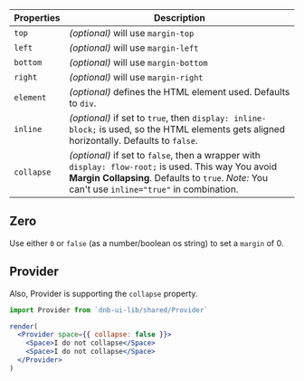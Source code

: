 | Properties | Description                                                                                                                                                                                            |
| ---------- | ------------------------------------------------------------------------------------------------------------------------------------------------------------------------------------------------------ |
| `top`      | _(optional)_ will use `margin-top`                                                                                                                                                                     |
| `left`     | _(optional)_ will use `margin-left`                                                                                                                                                                    |
| `bottom`   | _(optional)_ will use `margin-bottom`                                                                                                                                                                  |
| `right`    | _(optional)_ will use `margin-right`                                                                                                                                                                   |
| `element`  | _(optional)_ defines the HTML element used. Defaults to `div`.                                                                                                                                         |
| `inline`   | _(optional)_ if set to `true`, then `display: inline-block;` is used, so the HTML elements gets aligned horizontally. Defaults to `false`.                                                             |
| `collapse` | _(optional)_ if set to `false`, then a wrapper with `display: flow-root;` is used. This way You avoid **Margin Collapsing**. Defaults to `true`. _Note:_ You can't use `inline="true"` in combination. |

## Zero

Use either `0` or `false` (as a number/boolean os string) to set a `margin` of 0.

## Provider

Also, Provider is supporting the `collapse` property.

```jsx
import Provider from `dnb-ui-lib/shared/Provider`

render(
  <Provider space={{ collapse: false }}>
    <Space>I do not collapse</Space>
    <Space>I do not collapse</Space>
  </Provider>
)
```
